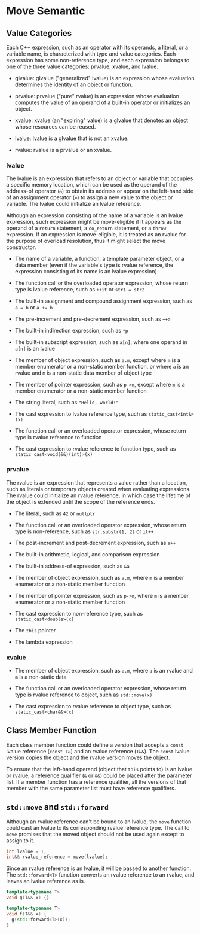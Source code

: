 # Move Semantic

## Value Categories

Each C++ expression, such as an operator with its operands, a literal, or a variable name, is characterized with type and value categories. Each expression has some non-reference type, and each expression belongs to one of the three value categories: prvalue, xvalue, and lvalue.

- glvalue: glvalue ("generalized" lvalue) is an expression whose evaluation determines the identity of an object or function.

- prvalue: prvalue ("pure" rvalue) is an expression whose evaluation computes the value of an operand of a built-in operator or initializes an object.

- xvalue: xvalue (an "expiring" value) is a glvalue that denotes an object whose resources can be reused.

- lvalue: lvalue is a glvalue that is not an xvalue.

- rvalue: rvalue is a prvalue or an xvalue.

### lvalue

The lvalue is an expression that refers to an object or variable that occupies a specific memory location, which can be used as the operand of the address-of operator (`&`) to obtain its address or appear on the left-hand side of an assignment operator (`=`) to assign a new value to the object or variable. The lvalue could initialize an lvalue reference.

Although an expression consisting of the name of a variable is an lvalue expression, such expression might be move-eligible if it appears as the operand of a `return` statement, a `co_return` statement, or a `throw` expression. If an expression is move-eligible, it is treated as an rvalue for the purpose of overload resolution, thus it might select the move constructor.

- The name of a variable, a function, a template parameter object, or a data member (even if the variable's type is rvalue reference, the expression consisting of its name is an lvalue expression)

- The function call or the overloaded operator expression, whose return type is lvalue reference, such as `++it` or `str1 = str2`

- The built-in assignment and compound assignment expression, such as `a = b` or `a += b`

- The pre-increment and pre-decrement expression, such as `++a`

- The built-in indirection expression, such as `*p`

- The built-in subscript expression, such as `a[n]`, where one operand in `a[n]` is an lvalue

- The member of object expression, such as `a.m`, except where `m` is a member enumerator or a non-static member function, or where `a` is an rvalue and `m` is a non-static data member of object type

- The member of pointer expression, such as `p->m`, except where `m` is a member enumerator or a non-static member function

- The string literal, such as `"Hello, world!"`

- The cast expression to lvalue reference type, such as `static_cast<int&>(x)`

- The function call or an overloaded operator expression, whose return type is rvalue reference to function

- The cast expression to rvalue reference to function type, such as `static_cast<void(&&)(int)>(x)`

### prvalue

The rvalue is an expression that represents a value rather than a location, such as literals or temporary objects created when evaluating expressions. The rvalue could initialize an rvalue reference, in which case the lifetime of the object is extended until the scope of the reference ends.

- The literal, such as `42` or `nullptr`

- The function call or an overloaded operator expression, whose return type is non-reference, such as `str.substr(1, 2)` or `it++`

- The post-increment and post-decrement expression, such as `a++`

- The built-in arithmetic, logical, and comparison expression

- The built-in address-of expression, such as `&a`

- The member of object expression, such as `a.m`, where `m` is a member enumerator or a non-static member function

- The member of pointer expression, such as `p->m`, where `m` is a member enumerator or a non-static member function

- The cast expression to non-reference type, such as `static_cast<double>(x)`

- The `this` pointer

- The lambda expression

### xvalue

- The member of object expression, such as `a.m`, where `a` is an rvalue and `m` is a non-static data

- The function call or an overloaded operator expression, whose return type is rvalue reference to object, such as `std::move(x)`

- The cast expression to rvalue reference to object type, such as `static_cast<char&&>(x)`

## Class Member Function

Each class member function could define a version that accepts a `const` lvalue reference (`const T&`) and an rvalue reference (`T&&`). The `const` lvalue version copies the object and the rvalue version moves the object.

To ensure that the left-hand operand (object that `this` points to) is an lvalue or rvalue, a reference qualifier (`&` or `&&`) could be placed after the parameter list. If a member function has a reference qualifier, all the versions of that member with the same parameter list must have reference qualifiers.

## `std::move` and `std::forward`

Although an rvalue reference can't be bound to an lvalue, the `move` function could cast an lvalue to its corresponding rvalue reference type. The call to `move` promises that the moved object should not be used again except to assign to it.

```cpp
int lvalue = 1;
int&& rvalue_reference = move(lvalue);
```

Since an rvalue reference is an lvalue, it will be passed to another function. The `std::forward<T>` function converts an rvalue reference to an rvalue, and leaves an lvalue reference as is.

```cpp
template<typename T>
void g(T&& x) {}

template<typename T>
void f(T&& x) {
  g(std::forward<T>(x));
}
```
